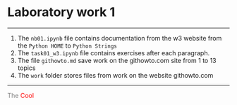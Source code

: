 # Laboratory work 1
---

1) The ```nb01.ipynb``` file contains documentation from the w3 website from the ```Python HOME``` to ```Python Strings```
2) The ```task01_w3.ipynb``` file contains exercises after each paragraph.
3) The file ```githowto.md``` save work on the githowto.com site from 1 to 13 topics
4) The ```work``` folder stores files from work on the website githowto.com
---
<span style="color:grey">The</span> <span style="color:red">Cool</span>